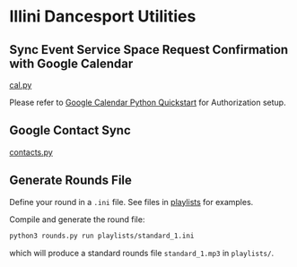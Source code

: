 # Illini Dancesport Utilities

## Sync Event Service Space Request Confirmation with Google Calendar

[cal.py](cal.py)

Please refer to [Google Calendar Python
Quickstart](https://developers.google.com/calendar/api/quickstart/python) for
Authorization setup.

## Google Contact Sync

[contacts.py](contacts.py)

## Generate Rounds File

Define your round in a `.ini` file. See files in [playlists](playlists) for examples.

Compile and generate the round file:

```bash
python3 rounds.py run playlists/standard_1.ini
```

which will produce a standard rounds file `standard_1.mp3` in `playlists/`.
